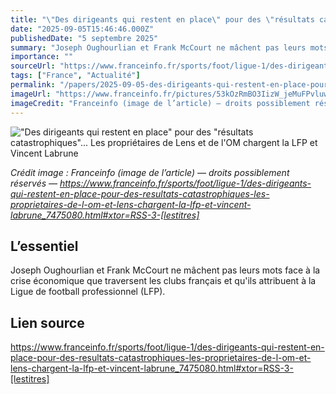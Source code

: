 ```yaml
---
title: "\"Des dirigeants qui restent en place\" pour des \"résultats catastrophiques\"... Les propriétaires de Lens et de l'OM chargent la LFP et Vincent Labrune"
date: "2025-09-05T15:46:46.000Z"
publishedDate: "5 septembre 2025"
summary: "Joseph Oughourlian et Frank McCourt ne mâchent pas leurs mots face à la crise économique que traversent les clubs français et qu'ils attribuent à la Ligue de football professionnel (LFP)."
importance: ""
sourceUrl: "https://www.franceinfo.fr/sports/foot/ligue-1/des-dirigeants-qui-restent-en-place-pour-des-resultats-catastrophiques-les-proprietaires-de-l-om-et-lens-chargent-la-lfp-et-vincent-labrune_7475080.html#xtor=RSS-3-[lestitres]"
tags: ["France", "Actualité"]
permalink: "/papers/2025-09-05-des-dirigeants-qui-restent-en-place-pour-des-resultats-catastrophiques-les-proprietaires-de-lens-et-de-lom-chargent-la-lfp-et-vincent-labrune"
imageUrl: "https://www.franceinfo.fr/pictures/53kOzRmBO3IizW_jeMuFPvluw04/0x0:1920x1080/1500x843/2025/09/05/design-sans-titre-4-68baf6e9b5a7f264022885.png"
imageCredit: "Franceinfo (image de l’article) — droits possiblement réservés — https://www.franceinfo.fr/sports/foot/ligue-1/des-dirigeants-qui-restent-en-place-pour-des-resultats-catastrophiques-les-proprietaires-de-l-om-et-lens-chargent-la-lfp-et-vincent-labrune_7475080.html#xtor=RSS-3-[lestitres]"
---
```


!["Des dirigeants qui restent en place" pour des "résultats catastrophiques"... Les propriétaires de Lens et de l'OM chargent la LFP et Vincent Labrune](https://www.franceinfo.fr/pictures/53kOzRmBO3IizW_jeMuFPvluw04/0x0:1920x1080/1500x843/2025/09/05/design-sans-titre-4-68baf6e9b5a7f264022885.png)

*Crédit image : Franceinfo (image de l’article) — droits possiblement réservés — https://www.franceinfo.fr/sports/foot/ligue-1/des-dirigeants-qui-restent-en-place-pour-des-resultats-catastrophiques-les-proprietaires-de-l-om-et-lens-chargent-la-lfp-et-vincent-labrune_7475080.html#xtor=RSS-3-[lestitres]*

## L’essentiel

Joseph Oughourlian et Frank McCourt ne mâchent pas leurs mots face à la crise économique que traversent les clubs français et qu'ils attribuent à la Ligue de football professionnel (LFP).

## Lien source

https://www.franceinfo.fr/sports/foot/ligue-1/des-dirigeants-qui-restent-en-place-pour-des-resultats-catastrophiques-les-proprietaires-de-l-om-et-lens-chargent-la-lfp-et-vincent-labrune_7475080.html#xtor=RSS-3-[lestitres]
